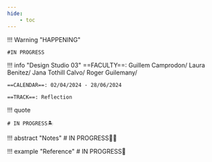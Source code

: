 ```yaml
---
hide:
    - toc
---
```


!!! Warning "HAPPENING"  
    
    #IN PROGRESS

!!! info "Design Studio 03"
    ==FACULTY==: Guillem Camprodon/ Laura Benitez/ Jana Tothill Calvo/ Roger Guilemany/
    
    ==CALENDAR==: 02/04/2024 - 28/06/2024

    ==TRACK==: Reflection

!!! quote

    # IN PROGRESS🏝️
    
    
!!! abstract "Notes"
    # IN PROGRESS😶‍🌫️

   

!!! example "Reference"
    # IN PROGRESS🧐
